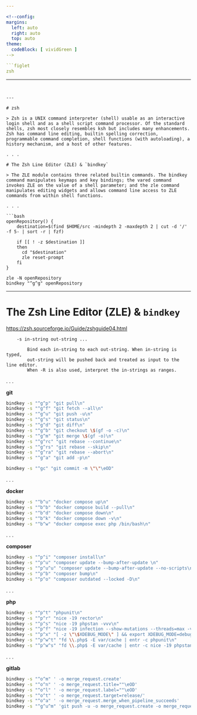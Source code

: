 ```yaml
---

<!--config:
margins:
  left: auto
  right: auto
  top: auto
theme:
  codeBlock: [ vividGreen ]
-->

```figlet
zsh
```

---
```


---

# zsh

> Zsh is a UNIX command interpreter (shell) usable as an interactive login shell and as a shell script command processor. Of the standard shells, zsh most closely resembles ksh but includes many enhancements. Zsh has command line editing, builtin spelling correction, programmable command completion, shell functions (with autoloading), a history mechanism, and a host of other features.

. . . 

# The Zsh Line Editor (ZLE) & `bindkey`

> The ZLE module contains three related builtin commands. The bindkey command manipulates keymaps and key bindings; the vared command invokes ZLE on the value of a shell parameter; and the zle command manipulates editing widgets and allows command line access to ZLE commands from within shell functions.

. . .

```bash
openRepository() {
    destination=$(find $HOME/src -mindepth 2 -maxdepth 2 | cut -d '/' -f 5- | sort -r | fzf)

    if [[ ! -z $destination ]]
    then
      cd "$destination"
      zle reset-prompt
    fi
}

zle -N openRepository
bindkey "^g^g" openRepository
```

---

# The Zsh Line Editor (ZLE) & `bindkey`

https://zsh.sourceforge.io/Guide/zshguide04.html

```
    -s in-string out-string ...

        Bind each in-string to each out-string. When in-string is typed, 
        out-string will be pushed back and treated as input to the line editor. 
        When -R is also used, interpret the in-strings as ranges.
```

. . .

**git**
```bash
bindkey -s "^g^p" "git pull\n"
bindkey -s "^g^f" "git fetch --all\n"
bindkey -s "^g^u" "git push -u\n"
bindkey -s "^g^s" "git status\n"
bindkey -s "^g^d" "git diff\n"
bindkey -s "^g^b" "git checkout \$(gf -o -c)\n"
bindkey -s "^g^m" "git merge \$(gf -o)\n"
bindkey -s "^g^rc" "git rebase --continue\n"
bindkey -s "^g^rs" "git rebase --skip\n"
bindkey -s "^g^ra" "git rebase --abort\n"
bindkey -s "^g^a" "git add -p\n"

bindkey -s "^gc" "git commit -m \"\"\eOD"
```

. . . 

**docker**
```bash
bindkey -s "^b^u" "docker compose up\n"
bindkey -s "^b^b" "docker compose build --pull\n"
bindkey -s "^b^d" "docker compose down\n"
bindkey -s "^b^k" "docker compose down -v\n"
bindkey -s "^b^w" "docker compose exec php /bin/bash\n"
```

. . . 

**composer**
```bash
bindkey -s "^p^i" "composer install\n"
bindkey -s "^p^u" "composer update --bump-after-update \n"
bindkey -s "^p^u^u" "composer update --bump-after-update --no-scripts\n"
bindkey -s "^p^b" "composer bump\n"
bindkey -s "^p^o" "composer outdated --locked -D\n"
```

. . .

**php**
```bash
bindkey -s "^p^t" "phpunit\n"
bindkey -s "^p^r" "nice -19 rector\n"
bindkey -s "^p^s" "nice -19 phpstan -vvv\n"
bindkey -s "^p^f" "nice -19 infection --show-mutations --threads=max -vvv\n"
bindkey -s "^p^x" "[ -z \"\$XDEBUG_MODE\" ] && export XDEBUG_MODE=debug || unset XDEBUG_MODE \n"
bindkey -s "^p^w^t" "fd \\.php$ -E var/cache | entr -c phpunit\n"
bindkey -s "^p^w^s" "fd \\.php$ -E var/cache | entr -c nice -19 phpstan -vvv\n"
```

. . .

**gitlab**

```bash
bindkey -s "^o^m" ' -o merge_request.create'
bindkey -s "^o^n" ' -o merge_request.title=""\eOD'
bindkey -s "^o^l" ' -o merge_request.label=""\eOD'
bindkey -s "^o^t" ' -o merge_request.target=release/'
bindkey -s "^o^a" ' -o merge_request.merge_when_pipeline_succeeds'
bindkey -s "^g^u^m" 'git push -u -o merge_request.create -o merge_request.merge_when_pipeline_succeeds -o merge_request.title=""'
```
